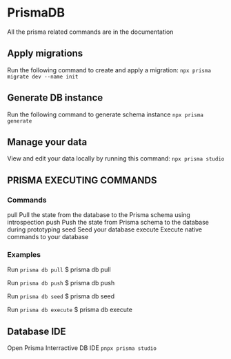 # PrismaDB

All the prisma related commands are in the documentation

## Apply migrations

Run the following command to create and apply a migration:
`npx prisma migrate dev --name init`

## Generate DB instance

Run the following command to generate schema instance
`npx prisma generate`

## Manage your data

View and edit your data locally by running this command:
`npx prisma studio`

## PRISMA EXECUTING COMMANDS

### Commands

pull Pull the state from the database to the Prisma schema using introspection
push Push the state from Prisma schema to the database during prototyping
seed Seed your database
execute Execute native commands to your database

### Examples

Run `prisma db pull`
$ prisma db pull

Run `prisma db push`
$ prisma db push

Run `prisma db seed`
$ prisma db seed

Run `prisma db execute`
$ prisma db execute

## Database IDE

Open Prisma Interractive DB IDE
`pnpx prisma studio`

